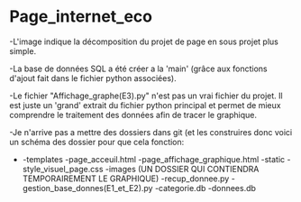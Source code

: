 # Page_internet_eco
-L'image indique la décomposition du projet de page en sous projet plus simple. 

-La base de données SQL a été créer a la 'main' (grâce aux fonctions d'ajout fait dans le fichier python associées). 

-Le fichier "Affichage_graphe(E3).py" n'est pas un vrai fichier du projet. Il est juste un 'grand' extrait du fichier python principal et permet de mieux comprendre le traitement des données afin de tracer le graphique.

-Je n'arrive pas a mettre des dossiers dans git (et les construires donc voici un schéma des dossier pour que cela fonction:

-
    -templates
        -page_acceuil.html
        -page_affichage_graphique.html
    -static
        -style_visuel_page.css
        -images (UN DOSSIER QUI CONTIENDRA TEMPORAIREMENT LE GRAPHIQUE)
    -recup_donnee.py
    -gestion_base_donnes(E1_et_E2).py
    -categorie.db
    -donnees.db
